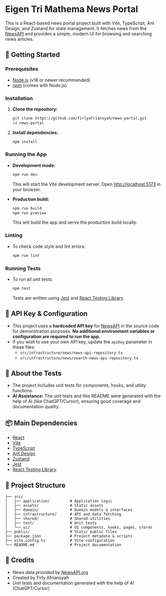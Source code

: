 # Eigen Tri Mathema News Portal

This is a React-based news portal project built with Vite, TypeScript, Ant Design, and Zustand for state management. It fetches news from the [NewsAPI](https://newsapi.org/) and provides a simple, modern UI for browsing and searching news articles.

## 🚀 Getting Started

### Prerequisites
- [Node.js](https://nodejs.org/) (v18 or newer recommended)
- [npm](https://www.npmjs.com/) (comes with Node.js)

### Installation
1. **Clone the repository:**
   ```bash
   git clone https://github.com/firlyafriansyah/news-portal.git
   cd news-portal
   ```
2. **Install dependencies:**
   ```bash
   npm install
   ```

### Running the App
- **Development mode:**
  ```bash
  npm run dev
  ```
  This will start the Vite development server. Open [http://localhost:5173](http://localhost:5173) in your browser.

- **Production build:**
  ```bash
  npm run build
  npm run preview
  ```
  This will build the app and serve the production build locally.

### Linting
- To check code style and lint errors:
  ```bash
  npm run lint
  ```

### Running Tests
- To run all unit tests:
  ```bash
  npm test
  ```
  Tests are written using [Jest](https://jestjs.io/) and [React Testing Library](https://testing-library.com/).

## 📰 API Key & Configuration
- This project uses a **hardcoded API key** for [NewsAPI](https://newsapi.org/) in the source code for demonstration purposes. **No additional environment variables or configuration are required to run the app.**
- If you wish to use your own API key, update the `apiKey` parameter in these files:
  - `src/infrastructure/news/news-api-repository.ts`
  - `src/infrastructure/news/search-news-api-repository.ts`

## 🧪 About the Tests
- The project includes unit tests for components, hooks, and utility functions.
- **AI Assistance:** The unit tests and this README were generated with the help of AI (like ChatGPT/Cursor), ensuring good coverage and documentation quality.

## 📦 Main Dependencies
- [React](https://react.dev/)
- [Vite](https://vitejs.dev/)
- [TypeScript](https://www.typescriptlang.org/)
- [Ant Design](https://ant.design/)
- [Zustand](https://zustand-demo.pmnd.rs/)
- [Jest](https://jestjs.io/)
- [React Testing Library](https://testing-library.com/)

## 📁 Project Structure
```
├── src/
│   ├── application/         # Application logic
│   ├── assets/              # Static assets
│   ├── domain/              # Domain models & interfaces
│   ├── infrastructure/      # API and data fetching
│   ├── shared/              # Shared utilities
│   ├── test/                # Unit tests
│   └── ui/                  # UI components, hooks, pages, stores
├── public/                  # Static public files
├── package.json             # Project metadata & scripts
├── vite.config.ts           # Vite configuration
└── README.md                # Project documentation
```

## 🙏 Credits
- News data provided by [NewsAPI.org](https://newsapi.org/)
- Created by Firly Afriansyah
- Unit tests and documentation generated with the help of AI (ChatGPT/Cursor)
